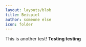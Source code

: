 ```yaml
---
layout: layouts/blob
title: Beispiel
author: someone else
icon: folder
---
```

This is another test! **Testing testing**